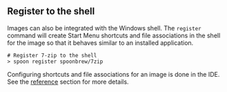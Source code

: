 ## Register to the shell

Images can also be integrated with the Windows shell. The `register` command will create Start Menu shortcuts and file associations in the shell for the image so that it behaves similar to an installed application.

```
# Register 7-zip to the shell
> spoon register spoonbrew/7zip
```

Configuring shortcuts and file associations for an image is done in the IDE. See the [reference](/docs/reference#ide) section for more details.
